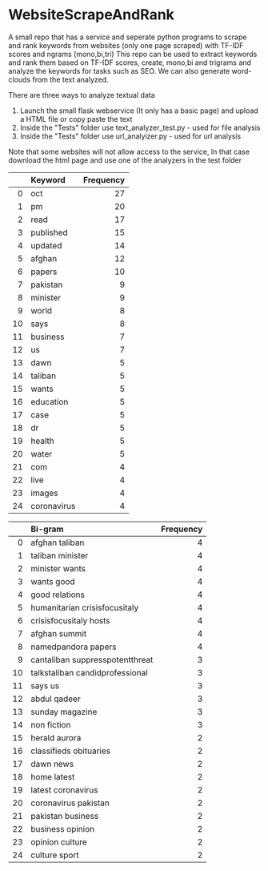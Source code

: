 # WebsiteScrapeAndRank
A small repo that has a service and seperate python programs to scrape and rank keywords from websites (only one page scraped) with TF-IDF scores and ngrams (mono,bi,tri)
This repo can be used to extract keywords and rank them based on TF-IDF scores, create, mono,bi and trigrams and analyze the keywords for tasks such as SEO.
We can also generate word-clouds from the text analyzed.

There are three ways to analyze textual data
 1. Launch the small flask webservice (It only has a basic page) and upload a HTML file or copy paste the text
 2. Inside the "Tests" folder use text_analyzer_test.py - used for file analysis
 3. Inside the "Tests" folder use url_analyizer.py - used for url analysis


Note that some websites will not allow access to the service, In that case download the html page and use one of the analyzers in the test folder

|    | Keyword     |   Frequency |
|---:|:------------|------------:|
|  0 | oct         |          27 |
|  1 | pm          |          20 |
|  2 | read        |          17 |
|  3 | published   |          15 |
|  4 | updated     |          14 |
|  5 | afghan      |          12 |
|  6 | papers      |          10 |
|  7 | pakistan    |           9 |
|  8 | minister    |           9 |
|  9 | world       |           8 |
| 10 | says        |           8 |
| 11 | business    |           7 |
| 12 | us          |           7 |
| 13 | dawn        |           5 |
| 14 | taliban     |           5 |
| 15 | wants       |           5 |
| 16 | education   |           5 |
| 17 | case        |           5 |
| 18 | dr          |           5 |
| 19 | health      |           5 |
| 20 | water       |           5 |
| 21 | com         |           4 |
| 22 | live        |           4 |
| 23 | images      |           4 |
| 24 | coronavirus |           4 |

|    | Bi-gram                         |   Frequency |
|---:|:--------------------------------|------------:|
|  0 | afghan taliban                  |           4 |
|  1 | taliban minister                |           4 |
|  2 | minister wants                  |           4 |
|  3 | wants good                      |           4 |
|  4 | good relations                  |           4 |
|  5 | humanitarian crisisfocusitaly   |           4 |
|  6 | crisisfocusitaly hosts          |           4 |
|  7 | afghan summit                   |           4 |
|  8 | namedpandora papers             |           4 |
|  9 | cantaliban suppresspotentthreat |           3 |
| 10 | talkstaliban candidprofessional |           3 |
| 11 | says us                         |           3 |
| 12 | abdul qadeer                    |           3 |
| 13 | sunday magazine                 |           3 |
| 14 | non fiction                     |           3 |
| 15 | herald aurora                   |           2 |
| 16 | classifieds obituaries          |           2 |
| 17 | dawn news                       |           2 |
| 18 | home latest                     |           2 |
| 19 | latest coronavirus              |           2 |
| 20 | coronavirus pakistan            |           2 |
| 21 | pakistan business               |           2 |
| 22 | business opinion                |           2 |
| 23 | opinion culture                 |           2 |
| 24 | culture sport                   |           2 |
